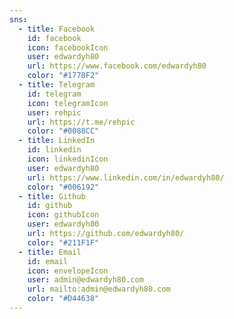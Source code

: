 ```yaml
---
sns:
  - title: Facebook
    id: facebook
    icon: facebookIcon
    user: edwardyh80
    url: https://www.facebook.com/edwardyh80
    color: "#1778F2"
  - title: Telegram
    id: telegram
    icon: telegramIcon
    user: rehpic
    url: https://t.me/rehpic
    color: "#0088CC"
  - title: LinkedIn
    id: linkedin
    icon: linkedinIcon
    user: edwardyh80
    url: https://www.linkedin.com/in/edwardyh80/
    color: "#006192"
  - title: Github
    id: github
    icon: githubIcon
    user: edwardyh80
    url: https://github.com/edwardyh80/
    color: "#211F1F"
  - title: Email
    id: email
    icon: envelopeIcon
    user: admin@edwardyh80.com
    url: mailto:admin@edwardyh80.com
    color: "#D44638"
---
```

